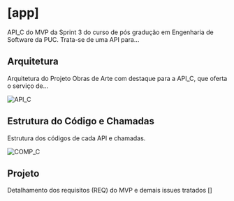 # [app]
 API_C do MVP da Sprint 3 do curso de pós gradução em Engenharia de Software da PUC.
 Trata-se de uma API para...

## Arquitetura
Arquitetura do Projeto Obras de Arte com destaque para a API_C, que oferta o serviço de...

![API_C]()

## Estrutura do Código e Chamadas
Estrutura dos códigos de cada API e chamadas.

![COMP_C]()

## Projeto
Detalhamento dos requisitos (REQ) do MVP e demais issues tratados []
